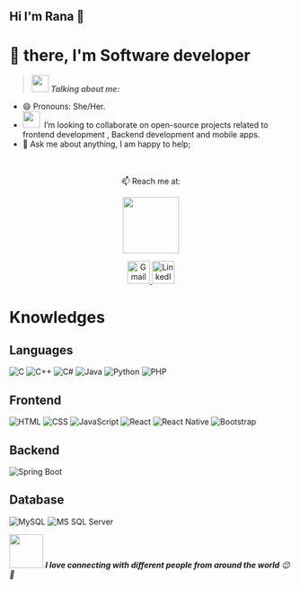 ## Hi I'm Rana 👋

<!--
**rana-essameldin/rana-essameldin** is a ✨ _special_ ✨ repository because its `README.md` (this file) appears on your GitHub profile.

Here are some ideas to get you started:

- 🔭 I’m currently working on ...
- 🌱 I’m currently learning ...
- 👯 I’m looking to collaborate on ...
- 🤔 I’m looking for help with ...
- 💬 Ask me about ...
- 📫 How to reach me: ...
- 😄 Pronouns: ...
- ⚡ Fun fact: ...
-->
# 🖖 there, I'm  Software developer 




> <img src="https://media.giphy.com/media/ObNTw8Uzwy6KQ/giphy.gif" width="30px">&nbsp;***Talking about me:***

- 😄 Pronouns: She/Her.
- <img src="https://media.giphy.com/media/7TcdtHOCxo3meUvPgj/giphy.gif" width="30px">&nbsp; I’m looking to collaborate on open-source projects related to frontend development , Backend development and mobile apps.
- 💬 Ask me about anything, I am happy to help;

<br>
<br>
<div align="center">
📫 Reach me at:<br>
        <p align="center"><img src="https://media.giphy.com/media/ozdUAW4iETQS2OggkO/giphy.gif" width="100px"></p>

<!-- Gmail Logo -->
<a href="mailto:rana.essameldin111@gmail.com" target="_blank">
  <img src="https://upload.wikimedia.org/wikipedia/commons/7/7e/Gmail_icon_%282020%29.svg" alt="Gmail" width="40px">
</a>

<!-- LinkedIn Logo -->
<a href="https://www.linkedin.com/in/rana-essam-a3195b25b/" target="_blank">
  <img src="https://upload.wikimedia.org/wikipedia/commons/f/f8/LinkedIn_icon_circle.svg" alt="LinkedIn" width="40px">
</a>


</div>
  
#  Knowledges

## Languages
![C](https://img.shields.io/badge/-C-%2300599C?style=flat-square&logo=c&logoColor=ffffff)
![C++](https://img.shields.io/badge/-C++-%2300599C?style=flat-square&logo=c%2B%2B&logoColor=ffffff)
![C#](https://img.shields.io/badge/-C%23-%23239120?style=flat-square&logo=c-sharp&logoColor=ffffff)
![Java](https://img.shields.io/badge/-Java-%23ED8B00?style=flat-square&logo=java&logoColor=ffffff)
![Python](https://img.shields.io/badge/-Python-%233776AB?style=flat-square&logo=python&logoColor=ffffff)
![PHP](https://img.shields.io/badge/-PHP-777BB4?style=flat-square&logo=php&logoColor=ffffff)


## Frontend
![HTML](https://img.shields.io/badge/-HTML-%23E44D27?style=flat-square&logo=html5&logoColor=ffffff)
![CSS](https://img.shields.io/badge/-CSS-%231572B6?style=flat-square&logo=css3)
![JavaScript](https://img.shields.io/badge/-JavaScript-black?style=flat-square&logo=javascript)
![React](https://img.shields.io/badge/-React-%23282C34?style=flat-square&logo=react)
![React Native](https://img.shields.io/badge/-React%20Native-%23282C34?style=flat-square&logo=react)
![Bootstrap](https://img.shields.io/badge/-Bootstrap-563D7C?style=flat-square&logo=bootstrap)


## Backend
![Spring Boot](https://img.shields.io/badge/-Spring%20Boot-%236DB33F?style=flat-square&logo=spring-boot)


## Database
![MySQL](https://img.shields.io/badge/-MySQL-black?style=flat-square&logo=mysql)
![MS SQL Server](http://img.shields.io/badge/-MS%20SQL%20Server-CC2927?style=flat-square&logo=microsoft-sql-server&logoColor=ffffff)


<!--<img alt="Rana's github stats" src="https://github-readme-stats.vercel.app/api?username=rana-essameldin&&show_icons=true&title_color=ffffff&icon_color=bb2acf&text_color=daf7dc&bg_color=151515" >

<img src = "https://github-readme-stats.vercel.app/api/top-langs/?username=rana-essameldin&show_icons=true&layout=compact&theme=great-gatsby" alt="Most Used Languages">
-->


<img src="https://media.giphy.com/media/LnQjpWaON8nhr21vNW/giphy.gif" width="60"> <em><b>I love connecting with different people from around the world</b> 😊 💜</em>

